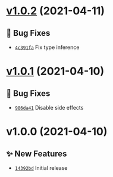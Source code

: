 # [v1.0.2](https://github.com/TomokiMiyauci/arithmetic4/compare/v1.0.1...v1.0.2) (2021-04-11)

## 🐛 Bug Fixes
- [`4c391fa`](https://github.com/TomokiMiyauci/arithmetic4/commit/4c391fa)   Fix type inference

# [v1.0.1](https://github.com/TomokiMiyauci/arithmetic4/compare/v1.0.0...v1.0.1) (2021-04-10)

## 🐛 Bug Fixes
- [`986da41`](https://github.com/TomokiMiyauci/arithmetic4/commit/986da41)   Disable side effects

# v1.0.0 (2021-04-10)

## ✨ New Features
- [`14392bd`](https://github.com/TomokiMiyauci/arithmetic4/commit/14392bd)   Initial release
